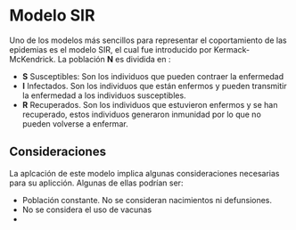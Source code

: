 # Modelo SIR
Uno de  los modelos más sencillos para representar el coportamiento de las epidemias es el modelo SIR, el cual fue introducido por Kermack-McKendrick.
La población **N** es dividida en :
- **S** Susceptibles: Son los individuos que pueden contraer la enfermedad 
- **I** Infectados. Son los individuos que están enfermos y pueden transmitir la enfermedad a los individuos susceptibles. 
- **R** Recuperados. Son los individuos que estuvieron enfermos y se han recuperado, estos individuos generaron inmunidad por lo que no pueden volverse a enfermar.




## Consideraciones

La aplcación de este modelo implica algunas consideraciones necesarias para su aplicción. Algunas de ellas podrían ser:
- Población constante. No se consideran nacimientos ni defunsiones.
- No se considera el uso de vacunas 
- 

 

<!--stackedit_data:
eyJoaXN0b3J5IjpbOTg1OTI0OTk2XX0=
-->